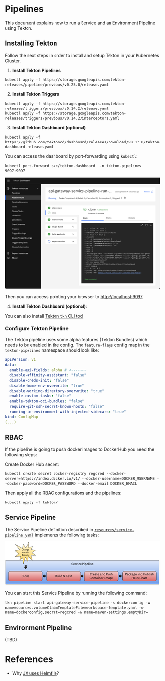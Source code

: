 # Pipelines

This document explains how to run a Service and an Environment Pipeline using Tekton. 

## Installing Tekton

Follow the next steps in order to install and setup Tekton in your Kubernetes Cluster.

1. **Install Tekton Pipelines**

```
kubectl apply -f https://storage.googleapis.com/tekton-releases/pipeline/previous/v0.25.0/release.yaml
```
2. **Install Tekton Triggers**

```
kubectl apply -f https://storage.googleapis.com/tekton-releases/triggers/previous/v0.14.2/release.yaml
kubectl apply -f https://storage.googleapis.com/tekton-releases/triggers/previous/v0.14.2/interceptors.yaml
```
3. **Install Tekton Dashboard (optional)**

```
kubectl apply -f https://github.com/tektoncd/dashboard/releases/download/v0.17.0/tekton-dashboard-release.yaml
```
You can access the dashboard by port-forwarding using `kubectl`:

```
kubectl port-forward svc/tekton-dashboard  -n tekton-pipelines 9097:9097
```

![Tekton Dashboard](tekton-dashboard.png)

Then you can access pointing your browser to [http://localhost:9097](http://localhost:9097)


4. **Install Tekton Dashboard (optional)**:

You can also install [Tekton `tkn` CLI tool](https://github.com/tektoncd/cli)

### Configure Tekton Pipeline

The Tekton pipeline uses some alpha features (Tekton Bundles) which needs to
be enabled in the config. The `feature-flags` config map in the `tekton-pipelines` namespace
should look like:

```yaml
apiVersion: v1
data:
  enable-api-fields: alpha # <------- 
  disable-affinity-assistant: "false"
  disable-creds-init: "false"
  disable-home-env-overwrite: "true"
  disable-working-directory-overwrite: "true"
  enable-custom-tasks: "false"
  enable-tekton-oci-bundles: "false"
  require-git-ssh-secret-known-hosts: "false"
  running-in-environment-with-injected-sidecars: "true"
kind: ConfigMap
(...)
```

## RBAC

If the pipeline is going to push docker images to DockerHub you need the following steps: 

Create Docker Hub secret: 

```
kubectl create secret docker-registry regcred --docker-server=https://index.docker.io/v1/ --docker-username=DOCKER_USERNAME --docker-password=DOCKER_PASSWORD --docker-email DOCKER_EMAIL
```

Then apply all the RBAC configurations and the pipelines: 

```
kubectl apply -f tekton/
```

## Service Pipeline

The Service Pipeline definition described in [`resources/service-pipeline.yaml`](resources/service-pipeline.yaml) implements the following tasks:

![Service Pipeline](service-pipeline.png)

You can start this Service Pipeline by running the following command:

```
tkn pipeline start api-gateway-service-pipeline -s dockerconfig -w name=sources,volumeClaimTemplateFile=workspace-template.yaml -w name=dockerconfig,secret=regcred -w name=maven-settings,emptyDir=
```

## Environment Pipeline

(TBD)



# References
- Why [JX uses Helmfile](https://jenkins-x.io/v3/develop/faq/general/#why-does-jenkins-x-use-helmfile-template)?

